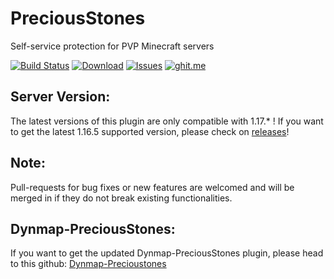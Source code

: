 PreciousStones
==========

Self-service protection for PVP Minecraft servers

[![Build Status](https://travis-ci.org/marcelo-mason/PreciousStones.svg?branch=master)](https://travis-ci.org/marcelo-mason/PreciousStones)
[![Download](https://img.shields.io/badge/snapshot-download-blue.svg)](http://jenkins.elmakers.com/job/PreciousStones/)
[![Issues](https://img.shields.io/github/issues/elBukkit/PreciousStones.svg)](https://github.com/elBukkit/PreciousStones/issues)
[![ghit.me](https://ghit.me/badge.svg?repo=marcelo-mason/PreciousStones)](https://ghit.me/repo/marcelo-mason/PreciousStones)

## Server Version:

The latest versions of this plugin are only compatible with 1.17.* ! If you want to get the latest 1.16.5 supported version, please check on [releases](https://github.com/elBukkit/PreciousStones/releases/tag/1.16.5)!

## Note:

Pull-requests for bug fixes or new features are welcomed and will be merged in if they do not break existing functionalities.

## Dynmap-PreciousStones:

If you want to get the updated Dynmap-PreciousStones plugin, please head to this github: [Dynmap-Precioustones](https://github.com/FireController1847/DynmapPS)

